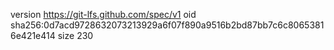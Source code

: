 version https://git-lfs.github.com/spec/v1
oid sha256:0d7acd9728632073213929a6f07f890a9516b2bd87bb7c6c80653816e421e414
size 230
